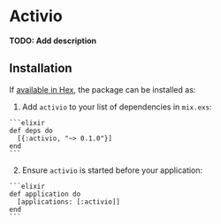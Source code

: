 # Activio

**TODO: Add description**

## Installation

If [available in Hex](https://hex.pm/docs/publish), the package can be installed as:

  1. Add `activio` to your list of dependencies in `mix.exs`:

    ```elixir
    def deps do
      [{:activio, "~> 0.1.0"}]
    end
    ```

  2. Ensure `activio` is started before your application:

    ```elixir
    def application do
      [applications: [:activio]]
    end
    ```

